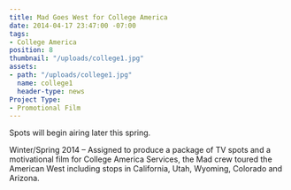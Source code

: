 ```yaml
---
title: Mad Goes West for College America
date: 2014-04-17 23:47:00 -07:00
tags:
- College America
position: 8
thumbnail: "/uploads/college1.jpg"
assets:
- path: "/uploads/college1.jpg"
  name: college1
  header-type: news
Project Type:
- Promotional Film
---
```


Spots will begin airing later this spring.


Winter/Spring 2014 – Assigned to produce a package of TV spots and a motivational film for College America Services, the Mad crew toured the American West including stops in California, Utah, Wyoming, Colorado and Arizona.
